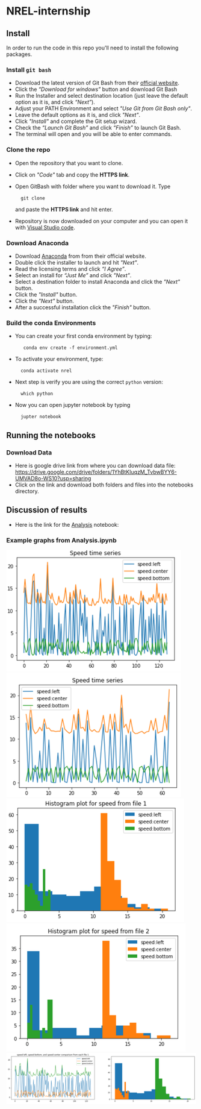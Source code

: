 # NREL-internship

## Install

In order to run the code in this repo you'll need to install the following packages.

### Install `git bash`

- Download the latest version of Git Bash from their [official website](https://git-scm.com/).
- Click the *“Download for windows”* button and download Git Bash
- Run the Installer and select destination location (just leave the default option as it is, and click *“Next”*). 
- Adjust your PATH Environment and select *"Use Git from Git Bash only"*.
- Leave the default options as it is, and click *"Next"*.
- Click *"Install"* and complete the Git setup wizard. 
- Check the *“Launch Git Bash”* and click *“Finish”* to launch Git Bash.
- The terminal will open and you will be able to enter commands.

### Clone the repo

- Open the repository that you want to clone. 
- Click on *"Code"* tab and copy the **HTTPS link**. 
- Open GitBash with folder where you want to download it. Type

        git clone

    and paste the **HTTPS link** and hit enter.
- Repository is now downloaded on your computer and you can open it with [Visual Studio code](https://TODOvisual.com).

### Download Anaconda

- Download [Anaconda](https://www.anaconda.com/products) from from their official website.
- Double click the installer to launch and hit *"Next"*.
- Read the licensing terms and click *“I Agree”*.
- Select an install for *“Just Me”* and click *"Next"*.
- Select a destination folder to install Anaconda and click the *"Next"* button.
- Click the *"Install"* button. 
- Click the *"Next"* button.
- After a successful installation click the *"Finish"* button.

### Build the conda Environments

- You can create your first conda environment by typing:

         conda env create -f environment.yml

- To activate your environment, type:

        conda activate nrel

- Next step is verify you are using the correct `python` version: 

        which python

- Now you can open jupyter notebook by typing      
        
        jupter notebook

## Running the notebooks

### Download Data

- Here is google drive link from where you can download data file: https://drive.google.com/drive/folders/1YhBtKIuqzM_TvbwBYY6-UMVAD8o-WS10?usp=sharing
- Click on the link and download both folders and files into the notebooks directory.

## Discussion of results

- Here is the link for the [Analysis](notebooks/Analysis.ipynb) notebook: 

### Example graphs from Analysis.ipynb

![](Images/Screenshot1.png)
![](Images/Screenshot2.png)
![](Images/Screenshot3.png)
![](Images/Screenshot4.png)
![](Images/Screenshot5.png)
